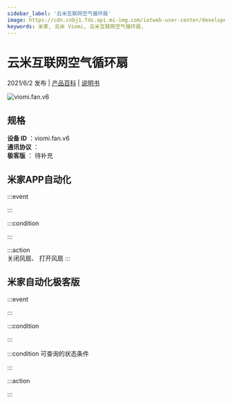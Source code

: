 ```yaml
---
sidebar_label: '云米互联网空气循环扇'
image: https://cdn.cnbj1.fds.api.mi-img.com/iotweb-user-center/developer_1679047842237kOyAO1Zu.png?GalaxyAccessKeyId=AKVGLQWBOVIRQ3XLEW&Expires=9223372036854775807&Signature=xcwXE92d1yplGGvi+taiqc4eBW0=
keywords: 米家, 云米 Viomi, 云米互联网空气循环扇, 
---
```

# 云米互联网空气循环扇

2021/6/2 发布 | [产品百科](https://home.mi.com/webapp/content/baike/product/index.html?model=viomi.fan.v6/) | [说明书](https://home.mi.com/views/introduction.html?model=viomi.fan.v6&region=cn)

![viomi.fan.v6](https://cdn.cnbj1.fds.api.mi-img.com/iotweb-user-center/developer_1679047842237kOyAO1Zu.png?GalaxyAccessKeyId=AKVGLQWBOVIRQ3XLEW&Expires=9223372036854775807&Signature=xcwXE92d1yplGGvi+taiqc4eBW0=)

## 规格  
> 
**设备 ID** ：viomi.fan.v6  
**通讯协议** ：  
**极客版**  ： 待补充 


## 米家APP自动化  

:::event  

:::

:::condition  

:::

:::action   
关闭风扇、 打开风扇
:::

## 米家自动化极客版  

:::event  

:::

:::condition  

:::

:::condition 可查询的状态条件  

:::

:::action  

:::

        
